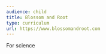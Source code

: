 ```yaml
---
audience: child
title: Blossom and Root
type: curriculum
url: https://www.blossomandroot.com
---
```


For science